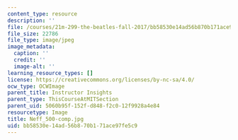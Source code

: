 ```yaml
---
content_type: resource
description: ''
file: /courses/21m-299-the-beatles-fall-2017/bb58530e14ad56b870b171ace97fe5c9_Neff_500-comp.jpg
file_size: 22786
file_type: image/jpeg
image_metadata:
  caption: ''
  credit: ''
  image-alt: ''
learning_resource_types: []
license: https://creativecommons.org/licenses/by-nc-sa/4.0/
ocw_type: OCWImage
parent_title: Instructor Insights
parent_type: ThisCourseAtMITSection
parent_uid: 5060b95f-152f-d848-f2c0-12f9928a4e84
resourcetype: Image
title: Neff_500-comp.jpg
uid: bb58530e-14ad-56b8-70b1-71ace97fe5c9
---
```

